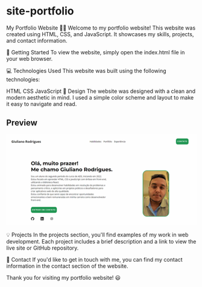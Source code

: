 # site-portfolio

My Portfolio Website :man_technologist:
Welcome to my portfolio website! This website was created using HTML, CSS, and JavaScript. It showcases my skills, projects, and contact information.

:rocket: Getting Started
To view the website, simply open the index.html file in your web browser.

:computer: Technologies Used
This website was built using the following technologies:

HTML
CSS
JavaScript
:art: Design
The website was designed with a clean and modern aesthetic in mind. I used a simple color scheme and layout to make it easy to navigate and read.

## Preview

<img src="https://github.com/glisboa123/site-portfolio/blob/main/preview.png?raw=true"/>

:bulb: Projects
In the projects section, you'll find examples of my work in web development. Each project includes a brief description and a link to view the live site or GitHub repository.

:handshake: Contact
If you'd like to get in touch with me, you can find my contact information in the contact section of the website.

Thank you for visiting my portfolio website! :smiley:
